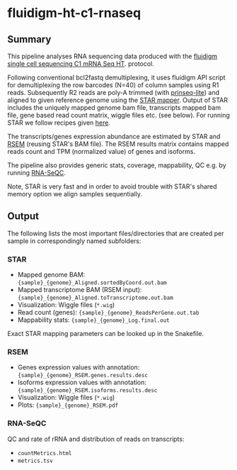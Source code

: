 # fluidigm-ht-c1-rnaseq

## Summary

This pipeline analyses RNA sequencing data produced with the
[fluidigm single cell sequencing C1 mRNA Seq HT](https://www.fluidigm.com/c1openapp/scripthub/script/2015-08/mrna-seq-ht-1440105180550-2).
protocol.

Following conventional bcl2fastq demultiplexing, it uses fluidigm API
script for demultiplexing the row barcodes (N=40) of column samples
using R1 reads. Subsequently R2 reads are poly-A trimmed (with
[prinseq-lite](http://prinseq.sourceforge.net/)) and aligned to given
reference genome using the
[STAR mapper](https://github.com/alexdobin/STAR). Output of STAR
includes the uniquely mapped genome bam file, transcripts mapped bam
file, gene based read count matrix, wiggle files etc. (see below). For
running STAR we follow recipes given [here](http://www.rna-seqblog.com/optimizing-rna-seq-mapping-with-star/).

The transcripts/genes expression abundance are estimated by STAR and
[RSEM](http://deweylab.github.io/RSEM/) (reusing STAR's BAM file). The
RSEM results matrix contains mapped reads count and TPM (normalized
value) of genes and isoforms. 

The pipeline also provides generic stats, coverage, mappability, QC
e.g. by running [RNA-SeQC](https://www.broadinstitute.org/cancer/cga/rna-seqc).

Note, STAR is very fast and in order to avoid trouble with STAR's
shared memory option we align samples sequentially.

## Output

The following lists the most important files/directories that are
created per sample in correspondingly named subfolders:
  
### STAR

- Mapped genome BAM: `{sample}_{genome}_Aligned.sortedByCoord.out.bam`
- Mapped transcriptome BAM (RSEM input): `{sample}_{genome}_Aligned.toTranscriptome.out.bam`
- Visualization: Wiggle files (`*.wig`)
- Read count (genes): `{sample}_{genome}_ReadsPerGene.out.tab`
- Mappability stats: `{sample}_{genome}_Log.final.out`

Exact STAR mapping parameters can be looked up in the Snakefile.

### RSEM

- Genes expression values with annotation: `{sample}_{genome}_RSEM.genes.results.desc`
- Isoforms expression values with annotation: `{sample}_{genome}_RSEM.isoforms.results.desc`
- Visualization: Wiggle files (`*.wig`)
- Plots: `{sample}_{genome}_RSEM.pdf`

### RNA-SeQC


QC and rate of rRNA and distribution of reads on transcripts:

- `countMetrics.html`
- `metrics.tsv`



